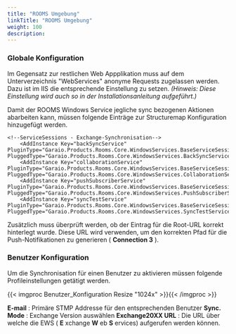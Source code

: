 ```yaml
---
title: "ROOMS Umgebung"
linkTitle: "ROOMS Umgebung"
weight: 100
description: 
---
```

### Globale Konfiguration

Im Gegensatz zur restlichen Web Appplikation muss auf dem Unterverzeichnis &quot;WebServices&quot; anonyme Requests zugelassen werden. Dazu ist im IIS die entsprechende Einstellung zu setzen. _(Hinweis: Diese Einstellung wird auch so in der Installationsanleitung aufgeführt.)_

Damit der ROOMS Windows Service jegliche sync bezogenen Aktionen abarbeiten kann, müssen folgende Einträge zur Structuremap Konfiguration hinzugefügt werden.

```
<!--ServiceSessions - Exchange-Synchronisation-->
	<AddInstance Key="backSyncService" PluginType="Garaio.Products.Rooms.Core.WindowsServices.BaseServiceSession,Garaio.Products.Rooms.Core" PluggedType="Garaio.Products.Rooms.Core.WindowsServices.BackSyncService.BackSyncServiceSession,Garaio.Products.Rooms.Core"/>
	<AddInstance Key="collaborationService" PluginType="Garaio.Products.Rooms.Core.WindowsServices.BaseServiceSession,Garaio.Products.Rooms.Core" PluggedType="Garaio.Products.Rooms.Core.WindowsServices.CollaborationService.CollaborationServiceSession,Garaio.Products.Rooms.Core"/>
	<AddInstance Key="pushSubscriberService" PluginType="Garaio.Products.Rooms.Core.WindowsServices.BaseServiceSession,Garaio.Products.Rooms.Core" PluggedType="Garaio.Products.Rooms.Core.WindowsServices.PushSubscriberService.PushSubscriberServiceSession,Garaio.Products.Rooms.Core"/>
	<AddInstance Key="syncTestService" PluginType="Garaio.Products.Rooms.Core.WindowsServices.BaseServiceSession,Garaio.Products.Rooms.Core" PluggedType="Garaio.Products.Rooms.Core.WindowsServices.SyncTestService.SyncTestServiceSession,Garaio.Products.Rooms.Core"/>
```

Zusätzlich muss überprüft werden, ob der Eintrag für die Root-URL korrekt hinterlegt wurde.
Diese URL wird verwenden, um den korrekten Pfad für die Push-Notifikationen zu generieren ( **Connection 3** ).

### Benutzer Konfiguration

Um die Synchronisation für einen Benutzer zu aktivieren müssen folgende Profileinstellungen getätigt werden.

{{< imgproc Benutzer_Konfiguration Resize "1024x" >}}{{< /imgproc >}}

**E-mail** : Primäre STMP Addresse für den entsprechenden Benutzer
**Sync. Mode** : Exchange Version auswählen
**Exchange20XX URL** : Die URL über welche die EWS ( **E** xchange **W** eb **S** ervices) aufgerufen werden können.
